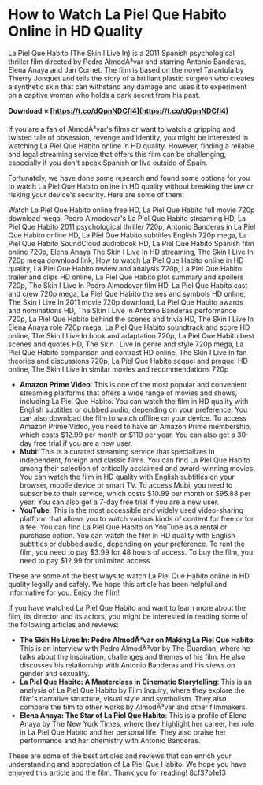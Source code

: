 
 
# How to Watch La Piel Que Habito Online in HD Quality
 
La Piel Que Habito (The Skin I Live In) is a 2011 Spanish psychological thriller film directed by Pedro AlmodÃ³var and starring Antonio Banderas, Elena Anaya and Jan Cornet. The film is based on the novel Tarantula by Thierry Jonquet and tells the story of a brilliant plastic surgeon who creates a synthetic skin that can withstand any damage and uses it to experiment on a captive woman who holds a dark secret from his past.
 
**Download ⭐ [https://t.co/dQpnNDCfI4](https://t.co/dQpnNDCfI4)**


 
If you are a fan of AlmodÃ³var's films or want to watch a gripping and twisted tale of obsession, revenge and identity, you might be interested in watching La Piel Que Habito online in HD quality. However, finding a reliable and legal streaming service that offers this film can be challenging, especially if you don't speak Spanish or live outside of Spain.
 
Fortunately, we have done some research and found some options for you to watch La Piel Que Habito online in HD quality without breaking the law or risking your device's security. Here are some of them:
 
Watch La Piel Que Habito online free HD,  La Piel Que Habito full movie 720p download mega,  Pedro Almodovar's La Piel Que Habito streaming HD,  La Piel Que Habito 2011 psychological thriller 720p,  Antonio Banderas in La Piel Que Habito online HD,  La Piel Que Habito subtitles English 720p mega,  La Piel Que Habito SoundCloud audiobook HD,  La Piel Que Habito Spanish film online 720p,  Elena Anaya The Skin I Live In HD streaming,  The Skin I Live In 720p mega download link,  How to watch La Piel Que Habito online in HD quality,  La Piel Que Habito review and analysis 720p,  La Piel Que Habito trailer and clips HD online,  La Piel Que Habito plot summary and spoilers 720p,  The Skin I Live In Pedro Almodovar film HD,  La Piel Que Habito cast and crew 720p mega,  La Piel Que Habito themes and symbols HD online,  The Skin I Live In 2011 movie 720p download,  La Piel Que Habito awards and nominations HD,  The Skin I Live In Antonio Banderas performance 720p,  La Piel Que Habito behind the scenes and trivia HD,  The Skin I Live In Elena Anaya role 720p mega,  La Piel Que Habito soundtrack and score HD online,  The Skin I Live In book and adaptation 720p,  La Piel Que Habito best scenes and quotes HD,  The Skin I Live In genre and style 720p mega,  La Piel Que Habito comparison and contrast HD online,  The Skin I Live In fan theories and discussions 720p,  La Piel Que Habito sequel and prequel HD online,  The Skin I Live In similar movies and recommendations 720p
 
- **Amazon Prime Video**: This is one of the most popular and convenient streaming platforms that offers a wide range of movies and shows, including La Piel Que Habito. You can watch the film in HD quality with English subtitles or dubbed audio, depending on your preference. You can also download the film to watch offline on your device. To access Amazon Prime Video, you need to have an Amazon Prime membership, which costs $12.99 per month or $119 per year. You can also get a 30-day free trial if you are a new user.
- **Mubi**: This is a curated streaming service that specializes in independent, foreign and classic films. You can find La Piel Que Habito among their selection of critically acclaimed and award-winning movies. You can watch the film in HD quality with English subtitles on your browser, mobile device or smart TV. To access Mubi, you need to subscribe to their service, which costs $10.99 per month or $95.88 per year. You can also get a 7-day free trial if you are a new user.
- **YouTube**: This is the most accessible and widely used video-sharing platform that allows you to watch various kinds of content for free or for a fee. You can find La Piel Que Habito on YouTube as a rental or purchase option. You can watch the film in HD quality with English subtitles or dubbed audio, depending on your preference. To rent the film, you need to pay $3.99 for 48 hours of access. To buy the film, you need to pay $12.99 for unlimited access.

These are some of the best ways to watch La Piel Que Habito online in HD quality legally and safely. We hope this article has been helpful and informative for you. Enjoy the film!
  
If you have watched La Piel Que Habito and want to learn more about the film, its director and its actors, you might be interested in reading some of the following articles and reviews:

- **The Skin He Lives In: Pedro AlmodÃ³var on Making La Piel Que Habito**: This is an interview with Pedro AlmodÃ³var by The Guardian, where he talks about the inspiration, challenges and themes of his film. He also discusses his relationship with Antonio Banderas and his views on gender and sexuality.
- **La Piel Que Habito: A Masterclass in Cinematic Storytelling**: This is an analysis of La Piel Que Habito by Film Inquiry, where they explore the film's narrative structure, visual style and symbolism. They also compare the film to other works by AlmodÃ³var and other filmmakers.
- **Elena Anaya: The Star of La Piel Que Habito**: This is a profile of Elena Anaya by The New York Times, where they highlight her career, her role in La Piel Que Habito and her personal life. They also praise her performance and her chemistry with Antonio Banderas.

These are some of the best articles and reviews that can enrich your understanding and appreciation of La Piel Que Habito. We hope you have enjoyed this article and the film. Thank you for reading!
 8cf37b1e13
 
